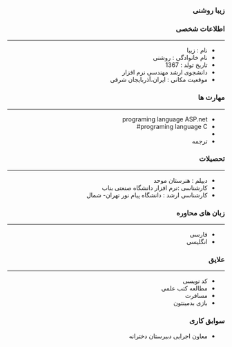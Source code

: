 <style type="text/css">
body{
 direction:rtl;
}
</style>
### زیبا روشنی

### اطلاعات شخصی

---
+ نام : زیبا
+ نام خانوادگی : روشنی
+ تاریخ تولد : 1367
+ دانشجوی ارشد مهندسی نرم افزار 
+ موقعیت مکانی : ایران،آذربایجان شرقی


### مهارت ها

---
* programing language ASP.net
* programing language C#
* 
* ترجمه

### تحصیلات

---
+ دیپلم : هنرستان موحد
+ کارشناسی :نرم افزار دانشگاه صنعتی بناب 
+ کارشناسی ارشد : دانشگاه پیام نور تهران- شمال 

### زبان های محاوره

---
+ فارسی
+ انگلیسی

### علایق

---
+ کد نویسی 
+ مطالعه کتب علمی
+ مسافرت
+ بازی بدمینتون

### سوابق کاری

+ معاون اجرایی دبیرستان دخترانه



